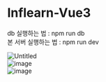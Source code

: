 # Inflearn-Vue3
      
db 실행하는 법 : npm run db   
본 서버 실행하는 법 : npm run dev

![Untitled](https://s3-us-west-2.amazonaws.com/secure.notion-static.com/08ef7087-08d9-4d51-aba0-95e89377169c/Untitled.png)   
![image](https://user-images.githubusercontent.com/69252064/187379900-43764fe3-58bd-4635-911b-1fafcc709daa.png)   
![image](https://user-images.githubusercontent.com/69252064/187380034-73e912f4-7c53-46f6-a9f3-25137088a384.png)


